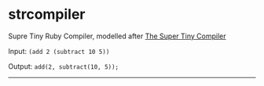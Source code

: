 # strcompiler
Supre Tiny Ruby Compiler, modelled after [The Super Tiny Compiler][1]

Input: `(add 2 (subtract 10 5))`

Output: `add(2, subtract(10, 5));`

---

[1]: https://github.com/thejameskyle/the-super-tiny-compiler
